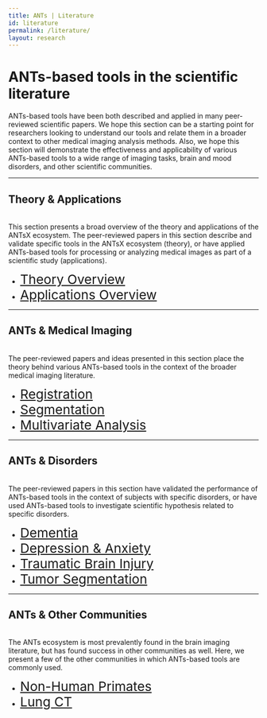 ```yaml
---
title: ANTs | Literature
id: literature
permalink: /literature/
layout: research
---
```


# ANTs-based tools in the scientific literature

ANTs-based tools have been both described and applied in many peer-reviewed 
scientific papers. We hope this section can be a starting point for researchers 
looking to understand our tools and relate them in a broader context to other 
medical imaging analysis methods. Also, we hope this section will demonstrate 
the effectiveness and applicability of various ANTs-based tools to a wide range 
of imaging tasks, brain and mood disorders, and other scientific communities. 

----------------------------------------------------------------
## Theory & Applications
<br/>
This section presents a broad overview of the theory and applications of the ANTsX ecosystem.
The peer-reviewed papers in this section describe and validate specific tools in 
the ANTsX ecosystem (theory), or have applied ANTs-based tools for processing or analyzing 
medical images as part of a scientific study (applications).

- <a href="/literature-theory/" style="font-size:26px">Theory Overview</a>
- <a href="/literature-applications/" style="font-size:26px">Applications Overview</a>

----------------------------------------------------------------

## ANTs & Medical Imaging
<br/>
The peer-reviewed papers and ideas presented in this section place the theory behind
various ANTs-based tools in the context of the broader medical imaging literature.

- <a href="/literature-registration/" style="font-size:26px">Registration</a>
- <a href="/literature-segmentation/" style="font-size:26px">Segmentation</a>
- <a href="/literature-multianalysis/" style="font-size:26px">Multivariate Analysis</a>

----------------------------------------------------------------

## ANTs & Disorders
<br/>
The peer-reviewed papers in this section have validated the performance of ANTs-based tools 
in the context of subjects with specific disorders, or have used ANTs-based tools 
to investigate scientific hypothesis related to specific disorders.

- <a href="/literature-dementia/" style="font-size:26px">Dementia</a>
- <a href="/literature-depression/" style="font-size:26px">Depression & Anxiety</a>
- <a href="/literature-tbi/" style="font-size:26px">Traumatic Brain Injury</a>
- <a href="/literature-tumor/" style="font-size:26px">Tumor Segmentation</a>
----------------------------------------------------------------

## ANTs & Other Communities
<br/>
The ANTs ecosystem is most prevalently found in the brain imaging literature, but has found
success in other communities as well. Here, we present a few of the other communities in which
ANTs-based tools are commonly used.

- <a href="/literature-primates/" style="font-size:26px">Non-Human Primates</a>
- <a href="/literature-lung/" style="font-size:26px">Lung CT</a>



